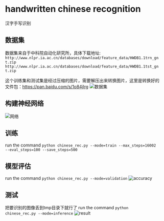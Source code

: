 # handwritten chinese recognition
汉字手写识别

## 数据集
数据集来自于中科院自动化研究所，具体下载地址:
``http://www.nlpr.ia.ac.cn/databases/download/feature_data/HWDB1.1trn_gnt.zip``
``http://www.nlpr.ia.ac.cn/databases/download/feature_data/HWDB1.1tst_gnt.zip``

这个训练集和测试集是经过压缩的图片，需要解压出来转换图片，这里是转换好的文件包：https://pan.baidu.com/s/1o84jIrg
![数据集](https://github.com/Mignet/chinese-write-handling-char-recognition/blob/master/pic/%E6%95%B0%E6%8D%AE%E9%9B%86.png)
## 构建神经网络
![网络](https://github.com/Mignet/chinese-write-handling-char-recognition/blob/master/pic/png.png?raw=true)

## 训练
run the command ``python chinese_rec.py --mode=train --max_steps=16002 --eval_steps=100 --save_steps=500``

## 模型评估
run the command ``python chinese_rec.py --mode=validation``
![accuracy](https://github.com/Mignet/chinese-write-handling-char-recognition/blob/master/pic/accuracy.png)
## 测试
把要识别的图像丢到tmp目录下就行了
run the command ``python chinese_rec.py --mode=inference``
![result](https://github.com/Mignet/chinese-write-handling-char-recognition/blob/master/pic/result.png)

